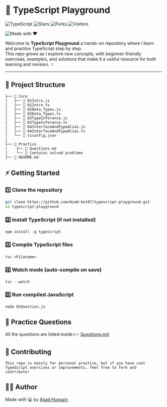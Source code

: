 # 🎯 TypeScript Playground

![TypeScript](https://img.shields.io/badge/TypeScript-3178C6?logo=typescript&logoColor=fff&style=flat)
![Stars](https://img.shields.io/github/stars/Asad-bot07/typescript-playground?style=flat&logo=github)
![Forks](https://img.shields.io/github/forks/Asad-bot07/typescript-playground?style=flat&logo=github)
![Visitors](https://komarev.com/ghpvc/?username=Asad-bot07&label=Profile%20Views&color=0e75b6&style=flat)

![Made with ❤️](https://img.shields.io/badge/Made%20with-%E2%9D%A4-red)
<!-- ![Node.js](https://img.shields.io/badge/Node.js-339933?logo=node.js&logoColor=fff&style=flat) -->
Welcome to **TypeScript Playground** a hands-on repository where I learn and practice TypeScript step by step.  
This repo grows as I explore new concepts, with beginner-friendly exercises, examples, and solutions that make it a useful resource for both learning and revision. ✨


---

## 📂 Project Structure

```
├── 📂 Core
|   ├── 📄 01Intro.js
|   ├── 📄 01Intro.ts
|   ├── 📄 02Data_Types.js
|   ├── 📄 02Data_Types.ts
|   ├── 📄 03TypeInferance.js
|   ├── 📄 03TypeInferance.ts
|   ├── 📄 04InterfaceAndTypeAlias.js
|   ├── 📄 04InterfaceAndTypeAlias.ts
|   └── 📄 tsconfig.json
|
├── 📂 Practice
|    ├── 📝 Questions.md
|    └── 📄 Contains solved problems
├── 📝 README.md
```


## ⚡ Getting Started

### 1️⃣ Clone the repository
```bash
git clone https://github.com/Asad-bot07/typescript-playground.git
cd typescript-playground
```

### 2️⃣ Install TypeScript (if not installed)
```
npm install -g typescript
```
### 3️⃣ Compile TypeScript files
```
tsc <Filename>
```
### 4️⃣ Watch mode (auto-compile on save)
```
tsc --watch
```
### 5️⃣ Run compiled JavaScript

```
node 01Question.js
```

## 📝 Practice Questions

All the questions are listed inside 👉 [Questions.md](/Practice/Questions.md)

## 🤝 Contributing
```
This repo is mainly for personal practice, but if you have cool TypeScript exercises or improvements, feel free to fork and contribute!
```

## 🧑‍💻 Author
Made with 💻 by [Asad Hussain](https://linkedin.com/in/asad-hussain-765502319)